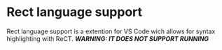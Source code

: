 # Rect language support
Rect language support is a extention for VS Code wich allows for syntax highlighting with ReCT.
***WARNING: IT DOES NOT SUPPORT RUNNING***
